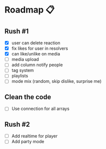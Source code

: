 Roadmap :clipboard:
===================

## Rush #1

- [x] user can delete reaction
- [x] fix likes for user in resolvers
- [x] can like/unlike on media
- [ ] media upload
- [ ] add column notify people
- [ ] tag system
- [ ] playlists
- [ ] mode mix (random, skip dislike, surprise me)

## Clean the code 

- [ ] Use connection for all arrays

## Rush #2

- [ ] Add realtime for player
- [ ] Add party mode
